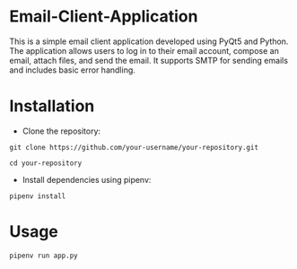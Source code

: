 # Email-Client-Application
This is a simple email client application developed using PyQt5 and Python.
The application allows users to log in to their email account, compose an email, attach files, and send the email.
It supports SMTP for sending emails and includes basic error handling.
# Installation
* Clone the repository:
```
git clone https://github.com/your-username/your-repository.git
```
```
cd your-repository
```
* Install dependencies using pipenv:
```
pipenv install
```
# Usage
```
pipenv run app.py
```
